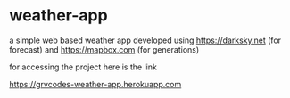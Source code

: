 # weather-app
a simple web based weather app
developed using https://darksky.net (for forecast)  and https://mapbox.com (for generations) 

for  accessing the project here is the link

https://grvcodes-weather-app.herokuapp.com
